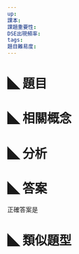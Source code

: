 ```yaml
---
up: 
課本: 
課題重要性: 
DSE出現頻率: 
tags: 
題目難易度:
---
```


# ◣ 題目

# ◣ 相關概念

# ◣ 分析

# ◣ 答案
正確答案是 

# ◣ 類似題型